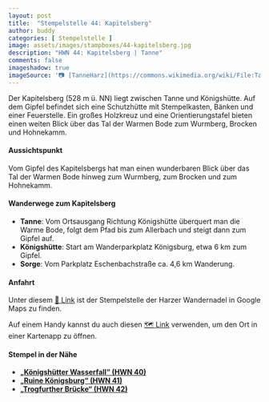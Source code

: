 ```yaml
---
layout: post
title:  "Stempelstelle 44: Kapitelsberg"
author: buddy
categories: [ Stempelstelle ]
image: assets/images/stampboxes/44-kapitelsberg.jpg
description: "HWN 44: Kapitelsberg | Tanne"
comments: false
imageshadow: true
imageSource: '📷 [TanneHarz](https://commons.wikimedia.org/wiki/File:TanneHarz.jpg) von <a href="https://de.wikipedia.org/wiki/Benutzer:Tanne85" class="extiw" title="de:Benutzer:Tanne85">Tanne85</a> unter Lizenz Public domain'
---
```


Der Kapitelsberg (528 m ü. NN) liegt zwischen Tanne und Königshütte. Auf dem Gipfel befindet sich eine Schutzhütte mit Stempelkasten, Bänken und einer Feuerstelle. Ein großes Holzkreuz und eine Orientierungstafel bieten einen weiten Blick über das Tal der Warmen Bode zum Wurmberg, Brocken und Hohnekamm.

#### Aussichtspunkt

Vom Gipfel des Kapitelsbergs hat man einen wunderbaren Blick über das Tal der Warmen Bode hinweg zum Wurmberg, zum Brocken und zum Hohnekamm.

#### Wanderwege zum Kapitelsberg

- **Tanne**: Vom Ortsausgang Richtung Königshütte überquert man die Warme Bode, folgt dem Pfad bis zum Allerbach und steigt dann zum Gipfel auf.
- **Königshütte**: Start am Wanderparkplatz Königsburg, etwa 6 km zum Gipfel.
- **Sorge**: Vom Parkplatz Eschenbachstraße ca. 4,6 km Wanderung.

#### Anfahrt

Unter diesem [📍 Link](https://www.google.com/maps/dir/?api=1&origin=&destination=51.70559%2C%2010.74089) ist der Stempelstelle der Harzer Wandernadel in Google Maps zu finden.

<div class="android-only">
  Auf einem Handy kannst du auch diesen 
  <a href="geo:51.70559,10.74089">🗺️ Link</a> 
  verwenden, um den Ort in einer Kartenapp zu öffnen.
  <p></p>
</div>

#### Stempel in der Nähe

- [**„Königshütter Wasserfall“ (HWN 40)**](/stempelstelle-40-koenigshuetter-wasserfall)
- [**„Ruine Königsburg“ (HWN 41)**](/stempelstelle-41-ruine-koenigsburg)
- [**„Trogfurther Brücke“ (HWN 42)**](/stempelstelle-42-trogfurther-bruecke)
